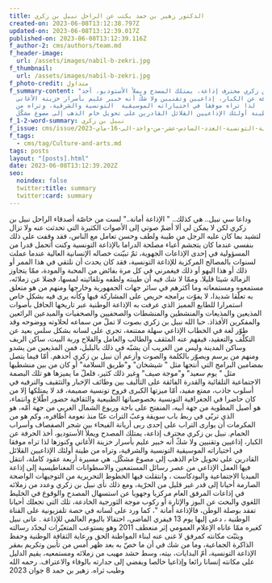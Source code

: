 ```yaml
---
title: الدكتور زهير بن حمد يكتب عن الراحل نبيل بن زكري
created-on: 2023-06-08T13:12:38.797Z
updated-on: 2023-06-08T13:12:39.017Z
published-on: 2023-06-08T13:12:39.116Z
f_author-2: cms/authors/team.md
f_header-image:
  url: /assets/images/nabil-b-zekri.jpg
f_thumbnail:
  url: /assets/images/nabil-b-zekri.jpg
f_photo-credit: متداول
f_summary-content: "نبيل بن زكري محترف إذاعة، يمتلك المصدح ويملأ الأستوديو، أخذ
  الحرفة عن الكبار، إذاعيين وتقنيين ولا شكّ أنه خبير عليم بأسرار خزينة الأغاني
  وكنوزها  لذا تراه موفقا في اختياراته الموسيقية  التونسية والشرقية، وتراه من
  طينة أولئك الإذاعيين القلائل القادرين على تحويل خام الذهب إلى مصوغ مشكّل. "
f_1-2-word-summary: نبيل بن زكري
f_issue: cms/issue/مجلة-الثقافية-التونسية-العدد-السادس-عشر-من-واحد-الى-16-ماي-2023.md
f_tags:
  - cms/tag/Culture-and-arts.md
tags: posts
layout: "[posts].html"
date: 2023-06-08T13:12:39.202Z
seo:
  noindex: false
  twitter:title: summary
  twitter:card: summary
---
```

وداعا سي نبيل.. هي كذلك.. " الإذاعة أمانة.." لست من خاصّة أصدقاء الراحل نبيل بن زكري لكن لا يمكن لي ألا أضمّ صوتي إلى الأصوات الكثيرة التي تحدثت عنه ولا تزال لتشيد بما كان عليه الرجل من طيبة ولطف وحسن تعامل مع الناس، فقد وقفت على ذلك بنفسي  عندما كان يتجشم أعباء مصلحة الدراما بالإذاعة التونسية وكنت أتحمل قدرا  من المسؤولية في إحدى الإذاعات الجهوية،  ثمّ تبيّنت خصاله الإنسانية العالية  عندما عملت لسنوات بالمصالح المركزية للإذاعة التونسية، فقد كان يحدث أن نلتقي في هذا الممر أو ذلك  أو هذا البهو أو ذلك  فيغمرني في كل مرة  بفائض من المحبة والمودة، ممّا يتجاوز الزمالة شيئا قليلا. وممّا لا شك فيه أن طيبته ولطفه وتلقائيته لمسها، فضلا عن زملائه، مستمعوه ومستمعاته وما أكثرهم في سائر جهات الجمهورية وخارجها ومنهم من هو متعلق به تعلّقا شديدا، لا يفوّت برامجه حريص على المشاركة فيها وكأنه يرى فيه بشكل خاص استمرارا للطابع المميز الذي عرفت به الإذاعة الوطنية عبر تاريخها الحافل بأصوات المذيعين والمذيعات والمنشطين والمنشطات والصحفيين والصحفيات والمبدعين الرائعين والمفكرين الأفذاذ. حبا الله نبيل بن زكري بصوت لا تملّ من سماعه لحلاوته ووضوحه وقد طوّر لغة في الخطاب الإذاعي سهلة ممتنعة، تجري على لسانه بشكل سلس بعيد عن التكلّف والتعقيد، فيفهم عنه المثقف والطالب والعامل والفلاح وربة البيت، ساكن الريف وساكن المدينة وليس من الغريب أن يشبّه في ذلك بالبلبل، فمن المذيعين من يشدو ومنهم من يرسم ويصوّر  بالكلمة والصوت وأزعم أن نبيل بن زكري أحدهم. أمّا فيما يتصل بمضامين البرامج التي أنتجها مثل " شيشخان" و"طريق السلامة"  أو كان من بين منشطيها مثل "  يوم سعيد"  و"موجة صيف" وغير ذلك كثير، فلعلّ ما يميزها هو تلك البصمة الاجتماعية التلقائية والقدرة الفائقة على التأليف بين وظائف الإخبار والتثقيف والترفيه في أسلوب جاذب، ممتع مفيد، أمّا ميزتها الكبرى فروح تونسية صميمة، قد لا يمتلكها إلا من كان حاضرا في الجغرافية التونسية بخصوصياتها الطبيعية والثقافية حضور اطّلاع  وانتماء، هو أصيل المطوية من جهة أبيه، المنفتح على باجة وربوع الشمال الغربي من جهة أمّه،  هو الذي تربّى في ربط باب سويقة وعبّ التراث عبّا منذ نعومة أظافره، وكم هو من المكرمات  أن يوارى التراب على إحدى ربى أريانة الفيحاء بين شجر الصفصاف وأسراب الحمام. نبيل بن زكري محترف إذاعة، يمتلك المصدح ويملأ الأستوديو، أخذ الحرفة عن الكبار، إذاعيين وتقنيين ولا شكّ أنه خبير عليم بأسرار خزينة الأغاني وكنوزها  لذا تراه موفقا في اختياراته الموسيقية  التونسية والشرقية، وتراه من طينة أولئك الإذاعيين القلائل القادرين على تحويل خام الذهب إلى مصوغ مشكّل. هي مسيرة أربعة عقود كاملة، انتقل فيها العمل الإذاعي من عصر رسائل المستمعين والاسطوانات المغناطيسية إلى إذاعة الميديا الاجتماعية والبودكاست ، وانتقلت فيها الخطوط التحريرية من التوجيهات الواضحة الصارمة أحيانا  إلى قدر غير قليل من الحرّية، ومع ذلك نأى نبيل بن زكري وعدد من زملائه في إذاعات المرفق العام مركزيا وجهويا عن استسهال المصدح والوقوع في الخليط اللغوي والبحث عن البوز والإثارة أو ركوب موجة  الثورجية الخادعة، تلك التي تجعلك أحيانا تفقد بوصلة الوطن، فالإذاعة أمانة "، كما ورد على لسانه في حصة تلفزيونية على القناة الوطنية ، دعي إليها يوم 13   فيفري الماضي، احتفالا باليوم العالمي للإذاعة . عانى نبيل كغيره ممّا عاناه الإعلام العمومي إثر منعطف 2011 وهو يستوعب المتغيّرات ليجدّد رسالته ويثبّت مكانته كمرفق لا غنى عنه لبناء المواطنة الحق ورعاية الثقافة الوطنية وحفظ الذاكرة الجماعية، وما من شك في أن ما خصّ به بعد ظهر أمس من تأبين وتكريم بمقر الإذاعة التونسية، أمّ البدايات، بيته، وسط حشد مهيب من زملائه ومستمعيه، يقيم الدليل على مكانته إنسانا رائعا وإذاعيا خالصا ويفضي إلى جدارته بالوفاء والاعتراف. رحمه الله وطيب ثراه. زهير بن حمد 8 جوان 2023